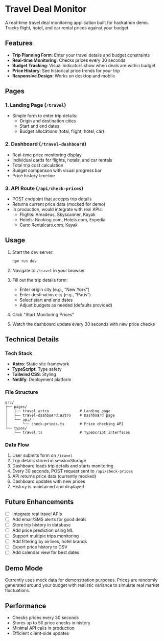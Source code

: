 # Travel Deal Monitor

A real-time travel deal monitoring application built for hackathon demo. Tracks flight, hotel, and car rental prices against your budget.

## Features

- **Trip Planning Form**: Enter your travel details and budget constraints
- **Real-time Monitoring**: Checks prices every 30 seconds
- **Budget Tracking**: Visual indicators show when deals are within budget
- **Price History**: See historical price trends for your trip
- **Responsive Design**: Works on desktop and mobile

## Pages

### 1. Landing Page (`/travel`)
- Simple form to enter trip details:
  - Origin and destination cities
  - Start and end dates
  - Budget allocations (total, flight, hotel, car)

### 2. Dashboard (`/travel-dashboard`)
- Real-time price monitoring display
- Individual cards for flights, hotels, and car rentals
- Total trip cost calculation
- Budget comparison with visual progress bar
- Price history timeline

### 3. API Route (`/api/check-prices`)
- POST endpoint that accepts trip details
- Returns current price data (mocked for demo)
- In production, would integrate with real APIs:
  - Flights: Amadeus, Skyscanner, Kayak
  - Hotels: Booking.com, Hotels.com, Expedia
  - Cars: Rentalcars.com, Kayak

## Usage

1. Start the dev server:
   ```bash
   npm run dev
   ```

2. Navigate to `/travel` in your browser

3. Fill out the trip details form:
   - Enter origin city (e.g., "New York")
   - Enter destination city (e.g., "Paris")
   - Select start and end dates
   - Adjust budgets as needed (defaults provided)

4. Click "Start Monitoring Prices"

5. Watch the dashboard update every 30 seconds with new price checks

## Technical Details

### Tech Stack
- **Astro**: Static site framework
- **TypeScript**: Type safety
- **Tailwind CSS**: Styling
- **Netlify**: Deployment platform

### File Structure
```
src/
├── pages/
│   ├── travel.astro              # Landing page
│   ├── travel-dashboard.astro    # Dashboard page
│   └── api/
│       └── check-prices.ts       # Price checking API
└── types/
    └── travel.ts                 # TypeScript interfaces
```

### Data Flow
1. User submits form on `/travel`
2. Trip details stored in sessionStorage
3. Dashboard loads trip details and starts monitoring
4. Every 30 seconds, POST request sent to `/api/check-prices`
5. API returns price data (currently mocked)
6. Dashboard updates with new prices
7. History is maintained and displayed

## Future Enhancements

- [ ] Integrate real travel APIs
- [ ] Add email/SMS alerts for good deals
- [ ] Store trip history in database
- [ ] Add price prediction using ML
- [ ] Support multiple trips monitoring
- [ ] Add filtering by airlines, hotel brands
- [ ] Export price history to CSV
- [ ] Add calendar view for best dates

## Demo Mode

Currently uses mock data for demonstration purposes. Prices are randomly generated around your budget with realistic variance to simulate real market fluctuations.

## Performance

- Checks prices every 30 seconds
- Stores up to 50 price checks in history
- Minimal API calls in production
- Efficient client-side updates
